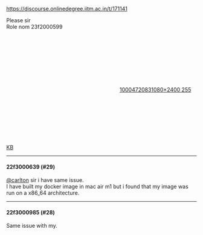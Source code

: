 https://discourse.onlinedegree.iitm.ac.in/t/171141

Please sir<br/>
Role nom 23f2000599<br/>
<div class="lightbox-wrapper"><a class="lightbox" data-download-href="/uploads/short-url/qT39rwpei3ylAuEBaKKlto3y2w4.jpeg?dl=1" href="https://europe1.discourse-cdn.com/flex013/uploads/iitm/original/3X/b/c/bc7199b82a901c91f7d040bb2328b9b116b55eac.jpeg" rel="noopener nofollow ugc" title="1000472083"><div class="meta"><svg aria-hidden="true" class="fa d-icon d-icon-far-image svg-icon"><use href="#far-image"></use></svg><span class="filename">1000472083</span><span class="informations">1080×2400 255 KB</span><svg aria-hidden="true" class="fa d-icon d-icon-discourse-expand svg-icon"><use href="#discourse-expand"></use></svg></div></a></div></p><hr>

<h4>22f3000639 (#29)</h4>
<p><a class="mention" href="/u/carlton">@carlton</a> sir i have same issue.<br/>
I have built my docker image in mac air m1 but i found that my image was run on a x86_64 architecture.</p><hr>

<h4>22f3000985 (#28)</h4>
<p>Same issue with my.